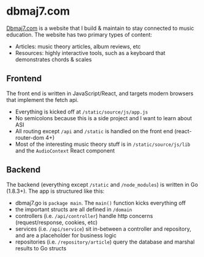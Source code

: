 # dbmaj7.com
[Dbmaj7.com](http://www.dbmaj7.com) is a website that I build & maintain to stay connected to music education.
The website has two primary types of content:
- Articles: music theory articles, album reviews, etc
- Resources: highly interactive tools, such as a keyboard that demonstrates chords & scales

## Frontend
The front end is written in JavaScript/React, and targets modern browsers that implement the fetch api.
- Everything is kicked off at `/static/source/js/app.js`
- No semicolons because this is a side project and I want to learn about ASI
- All routing except `/api` and `/static` is handled on the front end (react-router-dom 4+)
- Most of the interesting music theory stuff is in `/static/source/js/lib` and the `AudioContext` React component

## Backend
The backend (everything except `/static` and `/node_modules`) is written in Go (1.8.3+). The app is structured like this:
- dbmaj7.go is `package main`. The `main()` function kicks everything off
- the important structs are all defined in `/domain`
- controllers (i.e. `/api/controller`) handle http concerns (request/response, cookies, etc)
- services (i.e. `/api/service`) sit in-between a controller and repository, and are a placeholder for business logic
- repositories (i.e. `/repository/article`) query the database and marshal results to Go structs